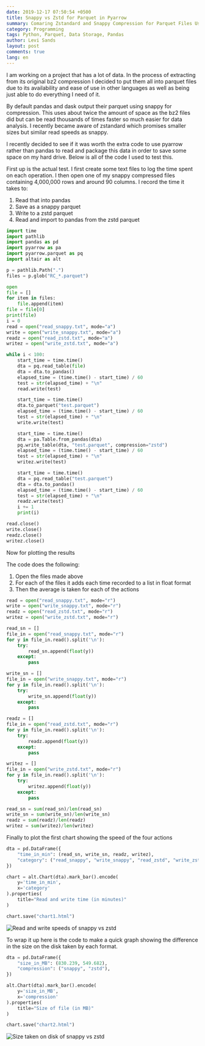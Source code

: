 ```yaml
---
date: 2019-12-17 07:50:54 +0500
title: Snappy vs Zstd for Parquet in Pyarrow
summary: Comaring Zstandard and Snappy Compression for Parquet Files Using Pyarrow
category: Programming
tags: Python, Parquet, Data Storage, Pandas
author: Levi Sands
layout: post
comments: true
lang: en
---
```

<!--
image: /images/stress-apple.jpg
imageMeta:
  attribution:
  attributionLink: https://cdn.pixabay.com/photo/2015/02/04/20/31/stress-624220_960_720.jpg
-->

I am working on a project that has a lot of data. In the process of extracting from its original bz2 compression I decided to put them all into parquet files due to its availability and ease of use in other languages as well as being just able to do everything I need of it. 

By default pandas and dask output their parquet using snappy for compression. This uses about twice the amount of space as the bz2 files did but can be read thousands of times faster so much easier for data analysis. I recently became aware of zstandard which promises smaller sizes but similar read speeds as snappy.

I recently decided to see if it was worth the extra code to use pyarrow rather than pandas to read and package this data in order to save some space on my hard drive. Below is all of the code I used to test this.

First up is the actual test. I first create some text files to log the time spent on each operation. I then open one of my snappy compressed files containing 4,000,000 rows and around 90 columns. I record the time it takes to:

1. Read that into pandas
1. Save as a snappy parquet
1. Write to a zstd parquet
1. Read and import to pandas from the zstd parquet

```python
import time
import pathlib
import pandas as pd
import pyarrow as pa
import pyarrow.parquet as pq
import altair as alt

p = pathlib.Path(".")
files = p.glob("RC_*.parquet")

open
file = []
for item in files:
    file.append(item)
file = file[0]
print(file)
i = 0
read = open("read_snappy.txt", mode="a")
write = open("write_snappy.txt", mode="a")
readz = open("read_zstd.txt", mode="a")
writez = open("write_zstd.txt", mode="a")

while i < 100:
    start_time = time.time()
    dta = pq.read_table(file)
    dta = dta.to_pandas()
    elapsed_time = (time.time() - start_time) / 60
    test = str(elapsed_time) + "\n"
    read.write(test)

    start_time = time.time()
    dta.to_parquet("test.parquet")
    elapsed_time = (time.time() - start_time) / 60
    test = str(elapsed_time) + "\n"
    write.write(test)

    start_time = time.time()
    dta = pa.Table.from_pandas(dta)
    pq.write_table(dta, "test.parquet", compression="zstd")
    elapsed_time = (time.time() - start_time) / 60
    test = str(elapsed_time) + "\n"
    writez.write(test)

    start_time = time.time()
    dta = pq.read_table("test.parquet")
    dta = dta.to_pandas()
    elapsed_time = (time.time() - start_time) / 60
    test = str(elapsed_time) + "\n"
    readz.write(test)
    i += 1
    print(i)

read.close()
write.close()
readz.close()
writez.close()
```

Now for plotting the results

The code does the following:

1. Open the files made above
1. For each of the files it adds each time recorded to a list in float format
1. Then the average is taken for each of the actions

```python
read = open("read_snappy.txt", mode="r")
write = open("write_snappy.txt", mode="r")
readz = open("read_zstd.txt", mode="r")
writez = open("write_zstd.txt", mode="r")

read_sn = []
file_in = open("read_snappy.txt", mode="r")
for y in file_in.read().split('\n'):
    try:
        read_sn.append(float(y))
    except:
        pass

write_sn = []
file_in = open("write_snappy.txt", mode="r")
for y in file_in.read().split('\n'):
    try:
        write_sn.append(float(y))
    except:
        pass

readz = []
file_in = open("read_zstd.txt", mode="r")
for y in file_in.read().split('\n'):
    try:
        readz.append(float(y))
    except:
        pass

writez = []
file_in = open("write_zstd.txt", mode="r")
for y in file_in.read().split('\n'):
    try:
        writez.append(float(y))
    except:
        pass

read_sn = sum(read_sn)/len(read_sn)
write_sn = sum(write_sn)/len(write_sn)
readz = sum(readz)/len(readz)
writez = sum(writez)/len(writez)
```

Finally to plot the first chart showing the speed of the four actions

```python
dta = pd.DataFrame({
    "time_in_min": (read_sn, write_sn, readz, writez),
    "category": ("read_snappy", "write_snappy", "read_zstd", "write_zstd"),
})

chart = alt.Chart(dta).mark_bar().encode(
    y='time_in_min',
    x='category'
).properties(
    title="Read and write time (in minutes)"
)

chart.save("chart1.html")
```

![Read and write speeds of snappy vs zstd](https://github.com/ldsands/Levi-Sands-blog-site/blob/master/pics/snappyVSzstd/snappyVSzstd_chart1.png?raw=true)

To wrap it up here is the code to make a quick graph showing the difference in the size on the disk taken by each format.

```python
dta = pd.DataFrame({
    "size_in_MB": (830.239, 549.682),
    "compression": ("snappy", "zstd"),
})

alt.Chart(dta).mark_bar().encode(
    y='size_in_MB',
    x='compression'
).properties(
    title="Size of file (in MB)"
)

chart.save("chart2.html")
```

![Size taken on disk of snappy vs zstd](https://github.com/ldsands/Levi-Sands-blog-site/blob/master/pics/snappyVSzstd/snappyVSzstd_chart2.png?raw=true)
